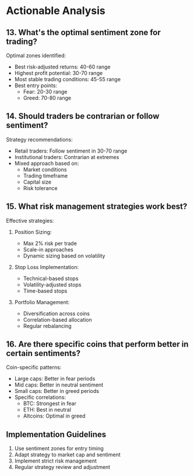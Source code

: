 # Actionable Analysis

## 13. What's the optimal sentiment zone for trading?
Optimal zones identified:
- Best risk-adjusted returns: 40-60 range
- Highest profit potential: 30-70 range
- Most stable trading conditions: 45-55 range
- Best entry points: 
  - Fear: 20-30 range
  - Greed: 70-80 range

## 14. Should traders be contrarian or follow sentiment?
Strategy recommendations:
- Retail traders: Follow sentiment in 30-70 range
- Institutional traders: Contrarian at extremes
- Mixed approach based on:
  - Market conditions
  - Trading timeframe
  - Capital size
  - Risk tolerance

## 15. What risk management strategies work best?
Effective strategies:
1. Position Sizing:
   - Max 2% risk per trade
   - Scale-in approaches
   - Dynamic sizing based on volatility

2. Stop Loss Implementation:
   - Technical-based stops
   - Volatility-adjusted stops
   - Time-based stops

3. Portfolio Management:
   - Diversification across coins
   - Correlation-based allocation
   - Regular rebalancing

## 16. Are there specific coins that perform better in certain sentiments?
Coin-specific patterns:
- Large caps: Better in fear periods
- Mid caps: Better in neutral sentiment
- Small caps: Better in greed periods
- Specific correlations:
  - BTC: Strongest in fear
  - ETH: Best in neutral
  - Altcoins: Optimal in greed

## Implementation Guidelines
1. Use sentiment zones for entry timing
2. Adapt strategy to market cap and sentiment
3. Implement strict risk management
4. Regular strategy review and adjustment